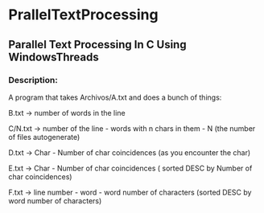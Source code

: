PrallelTextProcessing
=====================

Parallel Text Processing In C Using WindowsThreads
--------------------------------------------------

### Description:

A program that takes Archivos/A.txt and does a bunch of things:

B.txt -> number of words in the line

C/N.txt -> number of the line - words with n chars in them - N (the number of files autogenerate)

D.txt -> Char - Number of char coincidences (as you encounter the char)

E.txt -> Char - Number of char coincidences ( sorted DESC by Number of char coincidences)

F.txt -> line number - word - word number of characters (sorted DESC by word number of characters)
